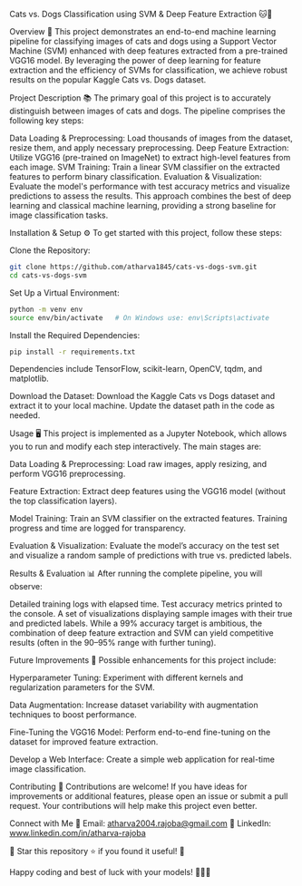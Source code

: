 Cats vs. Dogs Classification using SVM & Deep Feature Extraction 🐱🐶

Overview 🚀
This project demonstrates an end-to-end machine learning pipeline for classifying images of cats and dogs using a Support Vector Machine (SVM) enhanced with deep features extracted from a pre-trained VGG16 model. By leveraging the power of deep learning for feature extraction and the efficiency of SVMs for classification, we achieve robust results on the popular Kaggle Cats vs. Dogs dataset.

Project Description 📚
The primary goal of this project is to accurately distinguish between images of cats and dogs. The pipeline comprises the following key steps:

Data Loading & Preprocessing:
Load thousands of images from the dataset, resize them, and apply necessary preprocessing.
Deep Feature Extraction:
Utilize VGG16 (pre-trained on ImageNet) to extract high-level features from each image.
SVM Training:
Train a linear SVM classifier on the extracted features to perform binary classification.
Evaluation & Visualization:
Evaluate the model's performance with test accuracy metrics and visualize predictions to assess the results.
This approach combines the best of deep learning and classical machine learning, providing a strong baseline for image classification tasks.

Installation & Setup ⚙️
To get started with this project, follow these steps:

Clone the Repository:

  ```bash
git clone https://github.com/atharva1845/cats-vs-dogs-svm.git
cd cats-vs-dogs-svm
  ```
Set Up a Virtual Environment:

  ```bash
python -m venv env
source env/bin/activate   # On Windows use: env\Scripts\activate
  ```

Install the Required Dependencies:

  ```bash
pip install -r requirements.txt
  ```
Dependencies include TensorFlow, scikit-learn, OpenCV, tqdm, and matplotlib.

Download the Dataset:
Download the Kaggle Cats vs Dogs dataset and extract it to your local machine.
Update the dataset path in the code as needed.

Usage 🖥️
This project is implemented as a Jupyter Notebook, which allows you to run and modify each step interactively. The main stages are:

Data Loading & Preprocessing:
Load raw images, apply resizing, and perform VGG16 preprocessing.

Feature Extraction:
Extract deep features using the VGG16 model (without the top classification layers).

Model Training:
Train an SVM classifier on the extracted features. Training progress and time are logged for transparency.

Evaluation & Visualization:
Evaluate the model’s accuracy on the test set and visualize a random sample of predictions with true vs. predicted labels.

Results & Evaluation 📊
After running the complete pipeline, you will observe:

Detailed training logs with elapsed time.
Test accuracy metrics printed to the console.
A set of visualizations displaying sample images with their true and predicted labels.
While a 99% accuracy target is ambitious, the combination of deep feature extraction and SVM can yield competitive results (often in the 90–95% range with further tuning).

Future Improvements 🌟
Possible enhancements for this project include:

Hyperparameter Tuning:
Experiment with different kernels and regularization parameters for the SVM.

Data Augmentation:
Increase dataset variability with augmentation techniques to boost performance.

Fine-Tuning the VGG16 Model:
Perform end-to-end fine-tuning on the dataset for improved feature extraction.

Develop a Web Interface:
Create a simple web application for real-time image classification.

Contributing 🤝
Contributions are welcome! If you have ideas for improvements or additional features, please open an issue or submit a pull request. Your contributions will help make this project even better.
 
 Connect with Me 📧 Email: atharva2004.rajoba@gmail.com 🔗 LinkedIn: www.linkedin.com/in/atharva-rajoba

📌 Star this repository ⭐ if you found it useful! 🚀


Happy coding and best of luck with your models! 🚀🐱🐶

